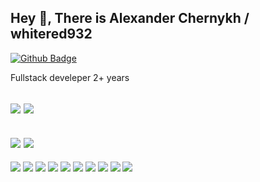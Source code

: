 ## Hey 👋, There is Alexander Chernykh / whitered932
[![Github Badge](https://img.shields.io/badge/-whitered932-grey?style=flat&logo=github&logoColor=white&link=https://github.com/whitered932/)](https://www.github.com/whitered932/) <p align='left'>Fullstack develeper 2+ years
</p>

[![](https://github-readme-stats.vercel.app/api?username=whitered932&show_icons=true)](https://github.com/whitered932)
[![](https://github-readme-stats.vercel.app/api/top-langs/?username=whitered932&langs_count=3)](https://github.com/whitered932)
---
[![](https://github-readme-stats.vercel.app/api/pin/?username=whitered932&repo=wheres-they-server)](https://github.com/whitered932/wheres-they-server)
[![](https://github-readme-stats.vercel.app/api/pin/?username=altiore&repo=lorder.ui)](https://github.com/altiore/lorder.ui)
---

![](https://img.shields.io/badge/OS-Linux-informational?style=flat&logo=linux&logoColor=white&color=red)
![](https://img.shields.io/badge/Editor-WebStorm-informational?style=flat&logo=webstorm&logoColor=white&color=lightblue)
![](https://img.shields.io/badge/Code-JavaScript-informational?style=flat&logo=javascript&logoColor=white&color=yellow)
![](https://img.shields.io/badge/Code-React-informational?style=flat&logo=react&logoColor=white&color=lightblue)
![](https://img.shields.io/badge/Framework-NestJS-informational?style=flat&logo=nestjs&logoColor=white&color=red)
![](https://img.shields.io/badge/Framework-Laralel-informational?style=flat&logo=nestjs&logoColor=white&color=red)
![](https://img.shields.io/badge/Shell-Bash-informational?style=flat&logo=gnu-bash&logoColor=white&color=black)
![](https://img.shields.io/badge/Tools-MySQL-informational?style=flat&logo=mysql&logoColor=white&color=2bbc8a)
![](https://img.shields.io/badge/Tools-Postman-informational?style=flat&logo=postman&logoColor=white&color=yellow)
![](https://img.shields.io/badge/Tools-Ubuntu-informational?style=flat&logo=ubuntu&logoColor=white&color=2bbc8a)



